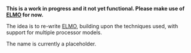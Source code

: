 **This is a work in progress and it not yet functional. Please make use of [ELMO](https://github.com/bristol-sca/ELMO) for now.**

The idea is to re-write [ELMO](https://github.com/bristol-sca/ELMO), building upon the techniques used, with support for multiple processor models.

The name is currently a placeholder.
